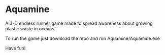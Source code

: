 # Aquamine
A 3-D endless runner game made to spread awareness about growing plastic waste in oceans

To run the game just download the repo and run Aquamine/Aquamine.exe

Have fun!
